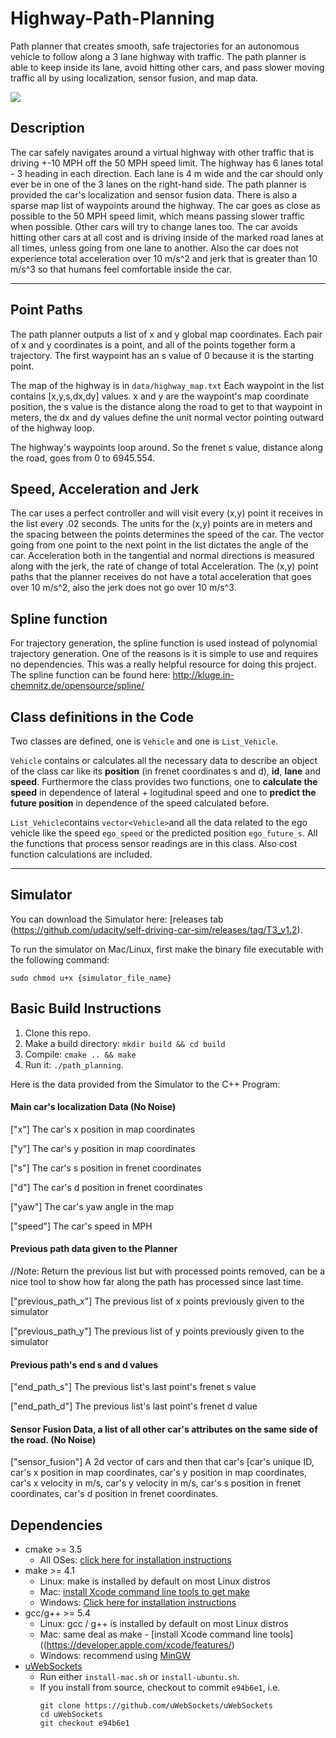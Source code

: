 # Highway-Path-Planning
Path planner that creates smooth, safe trajectories for an autonomous vehicle to follow along a 3 lane highway with traffic. The path planner is able to keep inside its lane, avoid hitting other cars, and pass slower moving traffic all by using localization, sensor fusion, and map data.


![](readme_data/Highway_Driving_Sim.gif)

## Description
The car safely navigates around a virtual highway with other traffic that is driving +-10 MPH off the 50 MPH speed limit. The highway has 6 lanes total - 3 heading in each direction. Each lane is 4 m wide and the car should only ever be in one of the 3 lanes on the right-hand side. The path planner is provided the car's localization and sensor fusion data. There is also a sparse map list of waypoints around the highway. The car goes as close as possible to the 50 MPH speed limit, which means passing slower traffic when possible. Other cars will try to change lanes too. The car avoids hitting other cars at all cost and is driving inside of the marked road lanes at all times, unless going from one lane to another. Also the car does not experience total acceleration over 10 m/s^2 and jerk that is greater than 10 m/s^3 so that humans feel comfortable inside the car.

---
## Point Paths
The path planner outputs a list of x and y global map coordinates. Each pair of x and y coordinates is a point, and all of the points together form a trajectory. The first waypoint has an s value of 0 because it is the starting point.

The map of the highway is in `data/highway_map.txt`
Each waypoint in the list contains  [x,y,s,dx,dy] values. x and y are the waypoint's map coordinate position, the s value is the distance along the road to get to that waypoint in meters, the dx and dy values define the unit normal vector pointing outward of the highway loop.

The highway's waypoints loop around. So the frenet s value, distance along the road, goes from 0 to 6945.554.

## Speed, Acceleration and Jerk

The car uses a perfect controller and will visit every (x,y) point it receives in the list every .02 seconds. The units for the (x,y) points are in meters and the spacing between the points determines the speed of the car. The vector going from one point to the next point in the list dictates the angle of the car. Acceleration both in the tangential and normal directions is measured along with the jerk, the rate of change of total Acceleration. The (x,y) point paths that the planner receives do not have a total acceleration that goes over 10 m/s^2, also the jerk does not go over 10 m/s^3.

## Spline function

For trajectory generation, the spline function is used instead of polynomial trajectory generation. One of the reasons is it is simple to use and requires no dependencies.
This was a really helpful resource for doing this project. The spline function can be found here: http://kluge.in-chemnitz.de/opensource/spline/

## Class definitions in the Code

Two classes are defined, one is `Vehicle` and one is `List_Vehicle`.

`Vehicle` contains or calculates all the necessary data to describe an object of the class car like its **position** (in frenet coordinates s and d), **id**, **lane** and **speed**. Furthermore the class provides two functions, one to **calculate the speed** in dependence of lateral + logitudinal speed and one to **predict the future position** in dependence of the speed calculated before.

`List_Vehicle`contains `vector<Vehicle>`and all the data related to the ego vehicle like the speed `ego_speed` or the predicted position `ego_future_s`. All the functions that process sensor readings are in this class. Also cost function calculations are included.

---

## Simulator
You can download the Simulator here: [releases tab (https://github.com/udacity/self-driving-car-sim/releases/tag/T3_v1.2).  

To run the simulator on Mac/Linux, first make the binary file executable with the following command:
```shell
sudo chmod u+x {simulator_file_name}
```
## Basic Build Instructions

1. Clone this repo.
2. Make a build directory: `mkdir build && cd build`
3. Compile: `cmake .. && make`
4. Run it: `./path_planning`.

Here is the data provided from the Simulator to the C++ Program:

#### Main car's localization Data (No Noise)

["x"] The car's x position in map coordinates

["y"] The car's y position in map coordinates

["s"] The car's s position in frenet coordinates

["d"] The car's d position in frenet coordinates

["yaw"] The car's yaw angle in the map

["speed"] The car's speed in MPH

#### Previous path data given to the Planner

//Note: Return the previous list but with processed points removed, can be a nice tool to show how far along
the path has processed since last time. 

["previous_path_x"] The previous list of x points previously given to the simulator

["previous_path_y"] The previous list of y points previously given to the simulator

#### Previous path's end s and d values 

["end_path_s"] The previous list's last point's frenet s value

["end_path_d"] The previous list's last point's frenet d value

#### Sensor Fusion Data, a list of all other car's attributes on the same side of the road. (No Noise)

["sensor_fusion"] A 2d vector of cars and then that car's [car's unique ID, car's x position in map coordinates, car's y position in map coordinates, car's x velocity in m/s, car's y velocity in m/s, car's s position in frenet coordinates, car's d position in frenet coordinates. 

## Dependencies

* cmake >= 3.5
  * All OSes: [click here for installation instructions](https://cmake.org/install/)
* make >= 4.1
  * Linux: make is installed by default on most Linux distros
  * Mac: [install Xcode command line tools to get make](https://developer.apple.com/xcode/features/)
  * Windows: [Click here for installation instructions](http://gnuwin32.sourceforge.net/packages/make.htm)
* gcc/g++ >= 5.4
  * Linux: gcc / g++ is installed by default on most Linux distros
  * Mac: same deal as make - [install Xcode command line tools]((https://developer.apple.com/xcode/features/)
  * Windows: recommend using [MinGW](http://www.mingw.org/)
* [uWebSockets](https://github.com/uWebSockets/uWebSockets)
  * Run either `install-mac.sh` or `install-ubuntu.sh`.
  * If you install from source, checkout to commit `e94b6e1`, i.e.
    ```
    git clone https://github.com/uWebSockets/uWebSockets 
    cd uWebSockets
    git checkout e94b6e1
    ```
